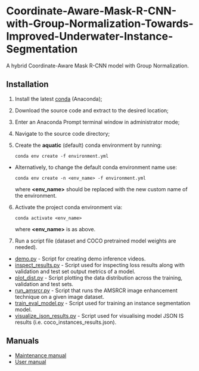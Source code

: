 # Coordinate-Aware-Mask-R-CNN-with-Group-Normalization-Towards-Improved-Underwater-Instance-Segmentation

A hybrid Coordinate-Aware Mask R-CNN model with Group Normalization.

## Installation

1. Install the latest [conda](https://docs.conda.io/projects/conda/en/latest/user-guide/install/index.html) (Anaconda);
2. Download the source code and extract to the desired location;
3. Enter an Anaconda Prompt terminal window in administrator mode;
4. Navigate to the source code directory;
5. Create the **aquatic** (default) conda environment by running:
    
    ```
    conda env create -f environment.yml
    ```
    
  - Alternatively, to change the default conda environment name use:
  
    ```
    conda env create -n <env_name> -f environment.yml
    ```
    where **<env_name>** should be replaced with the new custom name of the environment.

6. Activate the project conda environment via:
    
    ```
    conda activate <env_name>
    ```
    where **<env_name>** is as above.

7. Run a script file (dataset and COCO pretrained model weights are needed).
* [demo.py](https://github.com/Intenzo21/Coordinate-Aware-Mask-R-CNN-with-Group-Normalization-Towards-Improved-Underwater-Instance-Segm/blob/main/demo.py) - Script for creating demo inference videos.
* [inspect_results.py](https://github.com/Intenzo21/Coordinate-Aware-Mask-R-CNN-with-Group-Normalization-Towards-Improved-Underwater-Instance-Segm/blob/main/inspect_results.py) - Script used for inspecting loss results along with validation and
test set output metrics of a model.
* [plot_dist.py](https://github.com/Intenzo21/Coordinate-Aware-Mask-R-CNN-with-Group-Normalization-Towards-Improved-Underwater-Instance-Segm/blob/main/plot_dist.py) - Script plotting the data distribution across the training, validation and test sets.
* [run_amsrcr.py](https://github.com/Intenzo21/Coordinate-Aware-Mask-R-CNN-with-Group-Normalization-Towards-Improved-Underwater-Instance-Segm/blob/main/run_amsrcr.py) - Script that runs the AMSRCR image enhancement technique on a given image dataset.
* [train_eval_model.py](https://github.com/Intenzo21/Coordinate-Aware-Mask-R-CNN-with-Group-Normalization-Towards-Improved-Underwater-Instance-Segm/blob/main/train_eval_model.py) - Script used for training an instance segmentation model.
* [visualize_json_results.py](https://github.com/Intenzo21/Coordinate-Aware-Mask-R-CNN-with-Group-Normalization-Towards-Improved-Underwater-Instance-Segm/blob/main/visualize_json_results.py) - Script used for visualising model JSON IS results (i.e. coco_instances_results.json).

## Manuals

* [Maintenance manual](https://github.com/Intenzo21/Coordinate-Aware-Mask-R-CNN-with-Group-Normalization-Towards-Improved-Underwater-Instance-Segm/blob/main/manuals/maintenance_manual.pdf)
* [User manual](https://github.com/Intenzo21/Coordinate-Aware-Mask-R-CNN-with-Group-Normalization-Towards-Improved-Underwater-Instance-Segm/blob/main/manuals/user_manual.pdf)
